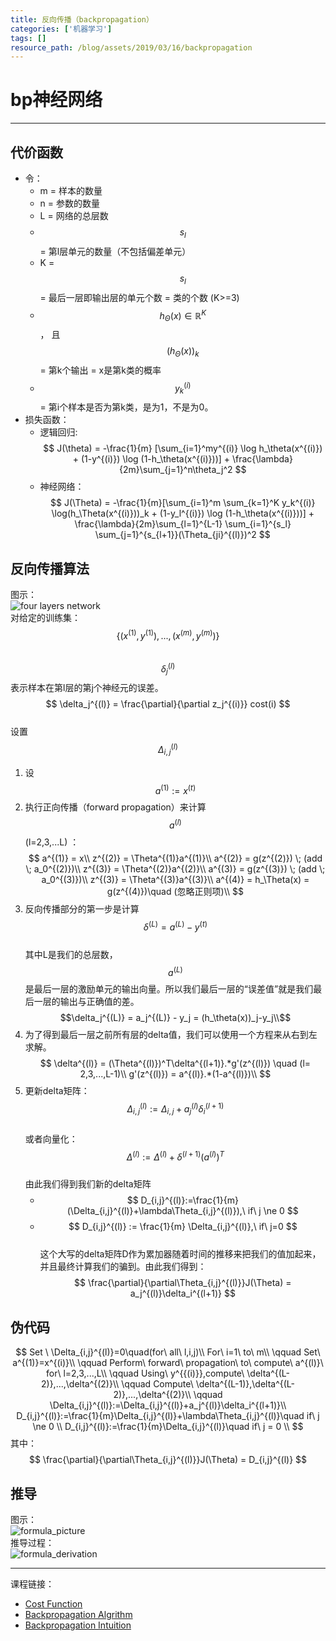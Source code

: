 ```yaml
---
title: 反向传播（backpropagation）
categories: ['机器学习']
tags: []
resource_path: /blog/assets/2019/03/16/backpropagation
---
```


<script type="text/javascript" async src="https://cdn.mathjax.org/mathjax/latest/MathJax.js?config=TeX-MML-AM_CHTML"> </script>

bp神经网络
===

---

代价函数
---

* 令：
  * m = 样本的数量
  * n = 参数的数量
  * L = 网络的总层数
  * $$s_l$$ = 第l层单元的数量（不包括偏差单元）
  * K = $$s_l$$ = 最后一层即输出层的单元个数 = 类的个数 (K>=3)
  * $$ h_\Theta(x) \in \mathbb{R}^K $$ ， 且 $$ {(h_\Theta(x))}_k $$ = 第k个输出 = x是第k类的概率
  * $$ y_k^{(i)} $$ = 第i个样本是否为第k类，是为1，不是为0。
* 损失函数：
  * 逻辑回归:
    $$ J(\theta) = -\frac{1}{m} [\sum_{i=1}^my^{(i)} \log h_\theta(x^{(i)}) + (1-y^{(i)}) \log (1-h_\theta(x^{(i)}))] + \frac{\lambda}{2m}\sum_{j=1}^n\theta_j^2 $$
  * 神经网络：
    $$ J(\Theta) = -\frac{1}{m}[\sum_{i=1}^m \sum_{k=1}^K y_k^{(i)} \log(h_\Theta(x^{(i)}))_k + (1-y_l^{(i)}) \log (1-h_\theta(x^{(i)}))] + \frac{\lambda}{2m}\sum_{l=1}^{L-1} \sum_{i=1}^{s_l} \sum_{j=1}^{s_{l+1}}(\Theta_{ji}^{(l)})^2 $$

反向传播算法
---

图示：  
![four layers network]({{page.resource_path}}/4_layers_network.png)  
对给定的训练集：$$\{(x^{(1)}, y^{(1)}),...,(x^{(m)}, y^{(m)})\}$$  
$$\delta_j^{(l)} $$ 表示样本在第l层的第j个神经元的误差。  
$$ \delta_j^{(l)} = \frac{\partial}{\partial z_j^{(i)}} cost(i) $$  
设置 $$ \Delta_{i,j}^{(l)} $$


1. 设$$a^{(1)}:=x^{(t)}$$
2. 执行正向传播（forward propagation）来计算 $$a^{(l)}$$ (l=2,3,...L) ：  
   $$
   a^{(1)} = x\\
   z^{(2)} = \Theta^{(1)}a^{(1)}\\
   a^{(2)} = g(z^{(2)}) \; (add \; a_0^{(2)})\\
   z^{(3)} = \Theta^{(2)}a^{(2)}\\
   a^{(3)} = g(z^{(3)}) \; (add \; a_0^{(3)})\\
   z^{(3)} = \Theta^{(3)}a^{(3)}\\
   a^{(4)} = h_\Theta(x) = g(z^{(4)})\quad (忽略正则项)\\
   $$
3. 反向传播部分的第一步是计算 $$ \delta^{(L)}=a^{(L)}-y^{(t)} $$  
   其中L是我们的总层数，$$a^{(L)}$$ 是最后一层的激励单元的输出向量。所以我们最后一层的“误差值”就是我们最后一层的输出与正确值的差。  
   $$\delta_j^{(L)} = a_j^{(L)} - y_j = (h_\theta(x))_j-y_j\\$$
4. 为了得到最后一层之前所有层的delta值，我们可以使用一个方程来从右到左求解。  
   $$
   \delta^{(l)} = (\Theta^{(l)})^T\delta^{(l+1)}.*g'(z^{(l)}) \quad (l= 2,3,...,L-1)\\
   g'(z^{(l)}) = a^{(l)}.*(1-a^{(l)})\\
   $$
5. 更新delta矩阵：
   $$ \Delta_{i,j}^{(l)} := \Delta_{i,j}+a_j^{(l)}\delta_i^{(l+1)}
   $$  
   或者向量化：  
   $$ \Delta^{(l)}:=\Delta^{(l)}+\delta^{(l+1)}(a^{(l)})^T $$  
   由此我们得到我们新的delta矩阵  
   * $$ D_{i,j}^{(l)}:=\frac{1}{m}(\Delta_{i,j}^{(l)}+\lambda\Theta_{i,j}^{(l)}),\ if\ j \ne 0 $$
   * $$ D_{i,j}^{(l)} := \frac{1}{m} \Delta_{i,j}^{(l)},\ if\ j=0 $$  
   这个大写的delta矩阵D作为累加器随着时间的推移来把我们的值加起来，并且最终计算我们的骗到。由此我们得到：  
   $$
   \frac{\partial}{\partial\Theta_{i,j}^{(l)}}J(\Theta) = a_j^{(l)}\delta_i^{(l+1)}
   $$

伪代码
---

$$
Set \ \Delta_{i,j}^{(l)}=0\quad(for\ all\ l,i,j)\\
For\ i=1\ to\ m\\
\qquad Set\ a^{(1)}=x^{(i)}\\
\qquad Perform\ forward\ propagation\ to\ compute\ a^{(l)}\ for\ l=2,3,...,L\\
\qquad Using\ y^{{(i)}},compute\ \delta^{(L-2)},...,\delta^{(2)}\\
\qquad Compute\ \delta^{(L-1)},\delta^{(L-2)},...,\delta^{(2)}\\
\qquad \Delta_{i,j}^{(l)}:=\Delta_{i,j}^{(l)}+a_j^{(l)}\delta_i^{(l+1)}\\
D_{i,j}^{(l)}:=\frac{1}{m}\Delta_{i,j}^{(l)}+\lambda\Theta_{i,j}^{(l)}\quad if\ j \ne 0 \\
D_{i,j}^{(l)}:=\frac{1}{m}\Delta_{i,j}^{(l)}\quad if\ j = 0 \\
$$
其中：  
$$ \frac{\partial}{\partial\Theta_{i,j}^{(l)}}J(\Theta) = D_{i,j}^{(l)}
$$

推导
---

图示：  
![formula_picture]({{page.resource_path}}/formula_picture.png)  
推导过程：  
![formula_derivation]({{page.resource_path}}/formula_derivation.png)

---
  
课程链接：

* [Cost Function](https://www.coursera.org/learn/machine-learning/lecture/na28E/cost-function)
* [Backpropagation Algrithm]()
* [Backpropagation Intuition]()
